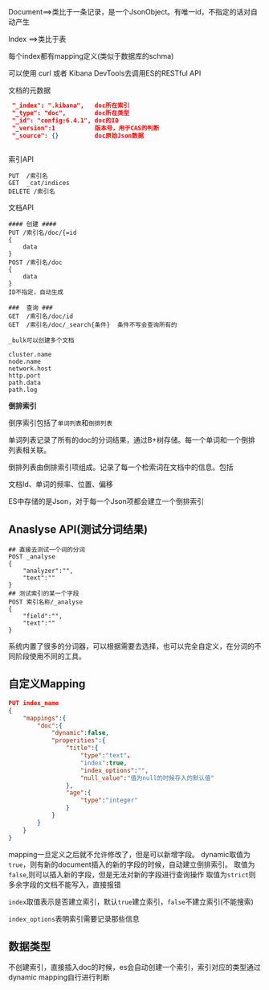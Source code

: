 Document==>类比于一条记录，是一个JsonObject。有唯一id，不指定的话对自动产生

Index ==>类比于表

每个index都有mapping定义(类似于数据库的schma)

可以使用  curl 或者 Kibana DevTools去调用ES的RESTful API

文档的元数据

```json
 "_index": ".kibana",   doc所在索引
 "_type": "doc",        doc所在类型
 "_id": "config:6.4.1", doc的ID   
 "_version":1           版本号，用于CAS的判断
 "_source": {}          doc原始Json数据
        
```



索引API

```
PUT  /索引名
GET  _cat/indices
DELETE /索引名
```

文档API

```
#### 创建 ####
PUT /索引名/doc/{=id
{
    data
}
POST /索引名/doc
{  
	data
}
ID不指定，自动生成

###  查询 ###
GET  /索引名/doc/id
GET  /索引名/doc/_search{条件}  条件不写会查询所有的

_bulk可以创建多个文档
```

```
cluster.name
node.name
network.host
http.port
path.data
path.log
```



**倒排索引**

倒序索引包括了`单词列表`和`倒排列表`

单词列表记录了所有的doc的分词结果，通过B+树存储。每一个单词和一个倒排列表相关联。

倒排列表由倒排索引项组成。记录了每一个检索词在文档中的信息。包括

文档Id、单词的频率、位置、偏移

ES中存储的是Json，对于每一个Json项都会建立一个倒排索引

Anaslyse API(测试分词结果)
---

```
## 直接去测试一个词的分词
POST _analyse
{
    "analyzer":"",
    "text":""
}
## 测试索引的某一个字段
POST 索引名称/_analyse
{
    "field":"",
    "text":""
}
```

系统内置了很多的分词器，可以根据需要去选择，也可以完全自定义，在分词的不同阶段使用不同的工具。

自定义Mapping
---

```Json
PUT index_name
{
    "mappings":{
        "doc":{
            "dynamic":false,
            "properities":{
                "title":{
                    "type":"text"，
                    "index":true,
                    "index_options":"",
                    "null_value":"值为null的时候存入的默认值"
                },
                "age":{
                    "type":"integer"
                }
            }
        }
    }
}
```

mapping一旦定义之后就不允许修改了，但是可以新增字段。
dynamic取值为`true`，则有新的document插入的新的字段的时候，自动建立倒排索引。
取值为`false`,则可以插入新的字段，但是无法对新的字段进行查询操作
取值为`strict`则多余字段的文档不能写入，直接报错

`index`取值表示是否建立索引，默认`true`建立索引，`false`不建立索引(不能搜索)

`index_options`表明索引需要记录那些信息

数据类型
---

不创建索引，直接插入doc的时候，es会自动创建一个索引，索引对应的类型通过dynamic mapping自行进行判断

